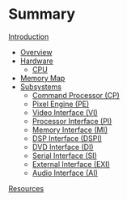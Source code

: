 # Summary

[Introduction](introduction.md)

- [Overview](overview.md)
- [Hardware](hardware.md)
  - [CPU](cpu.md)
- [Memory Map](memory-map.md)
- [Subsystems](subsystems.md)
  - [Command Processor (CP)](command-processor.md)
  - [Pixel Engine (PE)](pixel-engine.md)
  - [Video Interface (VI)](video.md)
  - [Processor Interface (PI)](processor-interface.md)
  - [Memory Interface (MI)]()
  - [DSP Interface (DSPI)]()
  - [DVD Interface (DI)]()
  - [Serial Interface (SI)]()
  - [External Interface (EXI)]()
  - [Audio Interface (AI)]()

[Resources](resources.md)
